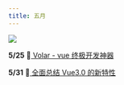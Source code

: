 ```yaml
---
title: 五月
---
```


![](/collect/1.jpg)

**5/25** :blue_book:[ Volar - vue 终极开发神器](https://juejin.cn/post/6966106927990308872)

**5/31** :blue_book:[ 全面总结 Vue3.0 的新特性](https://juejin.cn/post/6968094627375087653)
